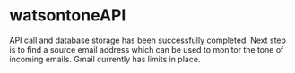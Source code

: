 # watsontoneAPI

API call and database storage has been successfully completed. Next step is to find a source email address which can be used to monitor the tone of incoming emails. Gmail currently has limits in place. 

